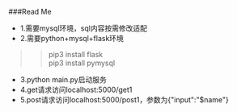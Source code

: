 ###Read Me
* 1.需要mysql环境，sql内容按需修改适配  
* 2.需要python+mysql+flask环境
>>pip3 install flask  
> pip3 install pymysql  
* 3.python main.py启动服务  
* 4.get请求访问localhost:5000/get1  
* 5.post请求访问localhost:5000/post1，参数为{"input":"$name"}
